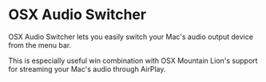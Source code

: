 OSX Audio Switcher
==================

OSX Audio Switcher lets you easily switch your Mac's audio output device from
the menu bar.

This is especially useful win combination with OSX Mountain Lion's support for
streaming your Mac's audio through AirPlay.
